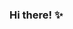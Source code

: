 ### Hi there! ✨

<!--
**3leonora/3leonora** is a ✨ _special_ ✨ repository because its `README.md` (this file) appears on your GitHub profile.

I'm a physics and mathematics student at Stockholm Unviersity, currently doing a research project about gas dynamics in protoplanetary disks.
I'm still pretty new to github, but I'm learning!

-->
